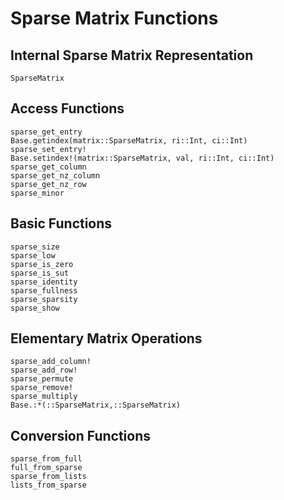 # Sparse Matrix Functions

## Internal Sparse Matrix Representation

```@docs
SparseMatrix
```

## Access Functions

```@docs
sparse_get_entry
Base.getindex(matrix::SparseMatrix, ri::Int, ci::Int)
sparse_set_entry!
Base.setindex!(matrix::SparseMatrix, val, ri::Int, ci::Int)
sparse_get_column
sparse_get_nz_column
sparse_get_nz_row
sparse_minor
```

## Basic Functions

```@docs
sparse_size
sparse_low
sparse_is_zero
sparse_is_sut
sparse_identity
sparse_fullness
sparse_sparsity
sparse_show
```

## Elementary Matrix Operations

```@docs
sparse_add_column!
sparse_add_row!
sparse_permute
sparse_remove!
sparse_multiply
Base.:*(::SparseMatrix,::SparseMatrix)
```

## Conversion Functions

```@docs
sparse_from_full
full_from_sparse
sparse_from_lists
lists_from_sparse
```


